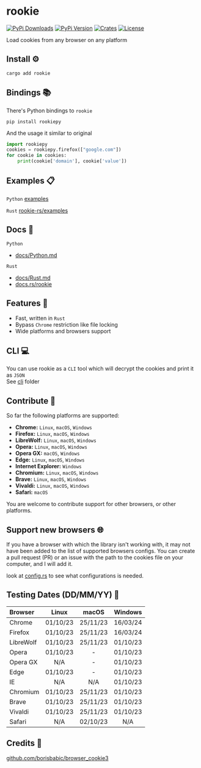 # rookie

[![PyPi Downloads][PyPi-downloads]][PyPi-url]
[![PyPi Version][PyPi-version]][PyPi-url]
[![Crates][Crates-badge]][Crates-url]
[![License][License-shield]][License-url]

Load cookies from any browser on any platform

## Install ⚙️

```shell
cargo add rookie
```

## Bindings 📚

There's Python bindings to `rookie`

```shell
pip install rookiepy
```

And the usage it similar to original

```python
import rookiepy
cookies = rookiepy.firefox(["google.com"])
for cookie in cookies:
    print(cookie['domain'], cookie['value'])
```

## Examples 📋

`Python` [examples](https://github.com/thewh1teagle/rookie/tree/main/examples)

`Rust` [rookie-rs/examples](https://github.com/thewh1teagle/rookie/tree/main/rookie-rs/examples)

## Docs 📘

`Python`

- [docs/Python.md](docs/Python.md)

`Rust`

- [docs/Rust.md](docs/Rust.md)
- [docs.rs/rookie](https://docs.rs/rookie)  

## Features 🚀

- Fast, written in `Rust`
- Bypass `Chrome` restriction like file locking
- Wide platforms and browsers support

## CLI 💻

You can use rookie as a `CLI` tool which will decrypt the cookies and print it as `JSON`  
See [cli](https://github.com/thewh1teagle/rookie/tree/main/cli) folder

## Contribute 🤝

So far the following platforms are supported:

- **Chrome:** `Linux`, `macOS`, `Windows`
- **Firefox:** `Linux`, `macOS`, `Windows`
- **LibreWolf:** `Linux`, `macOS`, `Windows`
- **Opera:** `Linux`, `macOS`, `Windows`
- **Opera GX:** `macOS`, `Windows`
- **Edge:** `Linux`, `macOS`, `Windows`
- **Internet Explorer:** `Windows`
- **Chromium:** `Linux`, `macOS`, `Windows`
- **Brave:** `Linux`, `macOS`, `Windows`
- **Vivaldi:** `Linux`, `macOS`, `Windows`
- **Safari:** `macOS`

You are welcome to contribute support for other browsers, or other platforms.

## Support new browsers 🌐

If you have a browser with which the library isn't working with, it may not have been added to the list of supported browsers configs. You can create a pull request (PR) or an issue with the path to the cookies file on your computer, and I will add it.

look at [config.rs](https://github.com/thewh1teagle/rookie/blob/main/rookie-rs/src/config.rs) to see what configurations is needed.

## Testing Dates  (DD/MM/YY) 📅

| Browser   |  Linux   |  macOS   | Windows  |
|:----------|:--------:|:--------:|:--------:|
| Chrome    | 01/10/23 | 25/11/23 | 16/03/24 |
| Firefox   | 01/10/23 | 25/11/23 | 16/03/24 |
| LibreWolf | 01/10/23 | 25/11/23 | 01/10/23 |
| Opera     | 01/10/23 |    -     | 01/10/23 |
| Opera GX  |   N/A    |    -     | 01/10/23 |
| Edge      | 01/10/23 |    -     | 01/10/23 |
| IE        |   N/A    |   N/A    | 01/10/23 |
| Chromium  | 01/10/23 | 25/11/23 | 01/10/23 |
| Brave     | 01/10/23 | 25/11/23 | 01/10/23 |
| Vivaldi   | 01/10/23 | 25/11/23 | 01/10/23 |
| Safari    |   N/A    | 02/10/23 |   N/A    |

## Credits 🙌
[github.com/borisbabic/browser_cookie3](https://github.com/borisbabic/browser_cookie3)

[PyPi-downloads]: https://img.shields.io/pypi/dm/rookiepy
[PyPi-version]: https://img.shields.io/pypi/v/rookiepy?color=00aa00
[PyPi-url]: https://pypi.org/project/rookiepy/
[Crates-badge]: https://img.shields.io/crates/v/rookie
[Crates-url]: https://crates.io/crates/rookie/
[License-shield]: https://img.shields.io/github/license/thewh1teagle/rookie?color=00aaaa
[License-url]: https://github.com/thewh1teagle/rookie/blob/main/rookie-rs/MIT-LICENSE.txt
